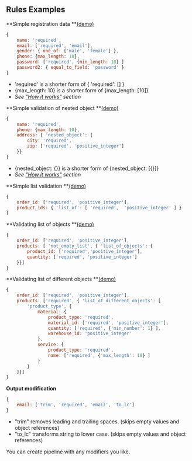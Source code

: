 ## Rules Examples

**Simple registration data **[\(demo\)](http://webbylab.github.io/livr-playground/#%7B%22rules%22%3A%22%7B%5Cn%20%20%20%20name%3A%20'required'%2C%5Cn%20%20%20%20email%3A%20%5B'required'%2C%20'email'%5D%2C%5Cn%20%20%20%20gender%3A%20%7B%20one_of%3A%20%5B%5B'male'%2C%20'female'%5D%5D%20%7D%2C%5Cn%20%20%20%20phone%3A%20%7Bmax_length%3A%2010%7D%2C%5Cn%20%20%20%20password%3A%20%5B'required'%2C%20%7Bmin_length%3A%2010%7D%20%5D%2C%5Cn%20%20%20%20password2%3A%20%7B%20equal_to_field%3A%20'password'%20%7D%5Cn%7D%22%2C%22data%22%3A%22%7B%5Cn%20%20%20%20name%3A%20'John'%2C%5Cn%20%20%20%20email%3A%20'john%40mail.com'%2C%5Cn%20%20%20%20gender%3A%20'male'%2C%5Cn%20%20%20%20phone%3A%20'%2B22221212'%2C%5Cn%20%20%20%20password%3A%20'mypassword1'%2C%5Cn%20%20%20%20password2%3A%20'mypassword1'%5Cn%7D%22%7D)

```javascript
{
    name: 'required',
    email: ['required', 'email'],
    gender: { one_of: ['male', 'female'] },
    phone: {max_length: 10},
    password: ['required', {min_length: 10} ]
    password2: { equal_to_field: 'password' }
}
```

* 'required' is a shorter form of { 'required': \[\] }
* {max\_length: 10} is a shorter form of {max\_length: \[10\]}
* _See ["How it works"](../validation-rules/how-it-works.md) section_

**Simple validation of nested object **[\(demo\)](http://webbylab.github.io/livr-playground/#%7B%22rules%22%3A%22%7B%5Cn%20%20%20%20name%3A%20'required'%2C%5Cn%20%20%20%20phone%3A%20%7Bmax_length%3A%2010%7D%2C%5Cn%20%20%20%20address%3A%20%7B%20'nested_object'%3A%20%7B%5Cn%20%20%20%20%20%20%20%20city%3A%20'required'%2C%20%5Cn%20%20%20%20%20%20%20%20zip%3A%20%5B'required'%2C%20'positive_integer'%5D%5Cn%20%20%20%20%7D%7D%5Cn%7D%22%2C%22data%22%3A%22%7B%5Cn%20%20%20%20name%3A%20%5C%22Michael%5C%22%2C%5Cn%20%20%20%20phone%3A%20%5C%220441234567%5C%22%2C%5Cn%20%20%20%20address%3A%20%7B%5Cn%20%20%20%20%20%20%20%20city%3A%20%5C%22Kiev%5C%22%2C%20%5Cn%20%20%20%20%20%20%20%20zip%3A%20%5C%2230552%5C%22%5Cn%20%20%20%20%7D%5Cn%7D%22%7D)

```javascript
{
    name: 'required',
    phone: {max_length: 10},
    address: { 'nested_object': {
        city: 'required',
        zip: ['required', 'positive_integer']
    }}
}
```

* {nested\_object: {}} is a shorter form of {nested\_object: \[{}\]}
* _See ["How it works"](../validation-rules/how-it-works.md) section_

**Simple list validation **[\(demo\)](http://webbylab.github.io/livr-playground/#%7B%22rules%22%3A%22%7B%5Cn%20%20%20%20order_id%3A%20%5B'required'%2C%20'positive_integer'%5D%2C%5Cn%20%20%20%20product_ids%3A%20%7B%20%5Cn%20%20%20%20%20%20%20'list_of'%3A%20%5B%20'required'%2C%20%20'positive_integer'%20%5D%5Cn%20%20%20%20%7D%5Cn%7D%22%2C%22data%22%3A%22%7B%5Cn%20%20%20%20order_id%3A%2010455%2C%5Cn%20%20%20%20product_ids%3A%20%5B3455%2C3456%2C3566%5D%5Cn%7D%22%7D)

```javascript
{
    order_id: ['required', 'positive_integer'],
    product_ids: { 'list_of': [ 'required',  'positive_integer' ] }
}
```

**Validating list of objects **[\(demo\)](http://webbylab.github.io/livr-playground/#%7B%22rules%22%3A%22%7B%5Cn%20%20%20%20order_id%3A%20%5B'required'%2C%20'positive_integer'%5D%2C%5Cn%20%20%20%20products%3A%20%5B%20'not_empty_list'%2C%20%7B%20'list_of_objects'%3A%20%7B%5Cn%20%20%20%20%20%20%20%20product_id%3A%20%5B'required'%2C'positive_integer'%5D%2C%5Cn%20%20%20%20%20%20%20%20quantity%3A%20%5B'required'%2C%20'positive_integer'%5D%5Cn%20%20%20%20%7D%7D%5D%5Cn%7D%22%2C%22data%22%3A%22%7B%5Cn%20%20%20%20order_id%3A%2010345%2C%5Cn%20%20%20%20products%3A%20%5B%7B%5Cn%20%20%20%20%20%20%20%20product_id%3A%203455%2C%5Cn%20%20%20%20%20%20%20%20quantity%3A2%5Cn%20%20%20%20%7D%2C%7B%5Cn%20%20%20%20%20%20%20%20product_id%3A%203456%2C%5Cn%20%20%20%20%20%20%20%20quantity%3A3%5Cn%20%20%20%20%7D%5D%5Cn%7D%22%7D)

```javascript
{
    order_id: ['required', 'positive_integer'],
    products: [ 'not_empty_list', { 'list_of_objects': {
        product_id: ['required','positive_integer'],
        quantity: ['required', 'positive_integer']
    }}]
}
```

**Validating list of different objects **[\(demo\)](http://webbylab.github.io/livr-playground/#%7B%22rules%22%3A%22%7B%5Cn%20%20%20%20order_id%3A%20%5B'required'%2C%20'positive_integer'%5D%2C%5Cn%20%20%20%20products%3A%20%5B'required'%2C%20%7B%20'list_of_different_objects'%3A%20%5B%5Cn%20%20%20%20%20%20%20%20product_type%2C%20%7B%5Cn%20%20%20%20%20%20%20%20%20%20%20%20material%3A%20%7B%5Cn%20%20%20%20%20%20%20%20%20%20%20%20%20%20%20%20product_type%3A%20'required'%2C%5Cn%20%20%20%20%20%20%20%20%20%20%20%20%20%20%20%20material_id%3A%20%5B'required'%2C%20'positive_integer'%5D%2C%5Cn%20%20%20%20%20%20%20%20%20%20%20%20%20%20%20%20quantity%3A%20%5B'required'%2C%20%7B'min_number'%3A%201%7D%20%5D%2C%5Cn%20%20%20%20%20%20%20%20%20%20%20%20%20%20%20%20warehouse_id%3A%20'positive_integer'%5Cn%20%20%20%20%20%20%20%20%20%20%20%20%7D%2C%5Cn%20%20%20%20%20%20%20%20%20%20%20%20service%3A%20%7B%5Cn%20%20%20%20%20%20%20%20%20%20%20%20%20%20%20%20product_type%3A%20'required'%2C%5Cn%20%20%20%20%20%20%20%20%20%20%20%20%20%20%20%20name%3A%20%5B'required'%2C%20%7B'max_length'%3A%2020%7D%20%5D%5Cn%20%20%20%20%20%20%20%20%20%20%20%20%7D%5Cn%20%20%20%20%20%20%20%20%7D%5Cn%20%20%20%20%5D%7D%5D%5Cn%7D%22%2C%22data%22%3A%22%7B%5Cn%20%20%20%20order_id%3A%2010455%2C%5Cn%20%20%20%20products%3A%20%5B%7B%20%5Cn%20%20%20%20%20%20%20%20product_type%3A%20'material'%2C%5Cn%20%20%20%20%20%20%20%20material_id%3A%20345%2C%5Cn%20%20%20%20%20%20%20%20quantity%3A%20%205%2C%5Cn%20%20%20%20%20%20%20%20warehouse_id%3A%2024%5Cn%20%20%20%20%7D%2C%7B%5Cn%20%20%20%20%20%20%20%20product_type%3A%20'service'%2C%5Cn%20%20%20%20%20%20%20%20name%3A%20'Clean%20filter'%5Cn%20%20%20%20%7D%5D%5Cn%7D%22%7D)

```javascript
{
    order_id: ['required', 'positive_integer'],
    products: ['required', { 'list_of_different_objects': [
        'product_type', {
            material: {
                product_type: 'required',
                material_id: ['required', 'positive_integer'],
                quantity: ['required', {'min_number': 1} ],
                warehouse_id: 'positive_integer'
            },
            service: {
                product_type: 'required',
                name: ['required', {'max_length': 10} ]
            }
        }
    ]}]
}
```

**Output modification**

```javascript
{
    email: ['trim', 'required', 'email', 'to_lc']
}
```

* "trim" removes leading and trailing spaces. \(skips empty values and object references\)
* "to\_lc" transforms string to lower case. \(skips empty values and object references\)

You can create pipeline with any modifiers you like.
